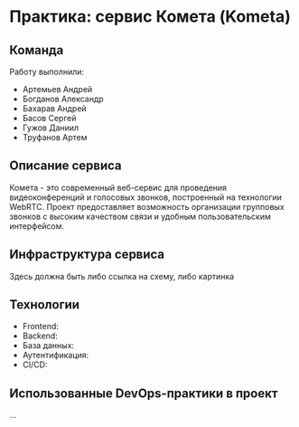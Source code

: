 # Практика: сервис Комета (Kometa)
## Команда
Работу выполнили:
- Артемьев Андрей
- Богданов Александр
- Бахарав Андрей
- Басов Сергей
- Гужов Даниил
- Труфанов Артем
## Описание сервиса
Комета - это современный веб-сервис для проведения видеоконференций и голосовых звонков, построенный на технологии WebRTC. Проект предоставляет возможность организации групповых звонков с высоким качеством связи и удобным пользовательским интерфейсом.
## Инфраструктура сервиса
Здесь должна быть либо ссылка на схему, либо картинка
## Технологии
- Frontend:
- Backend:
- База данных:
- Аутентификация:
- CI/CD:
## Использованные DevOps-практики в проект
...
